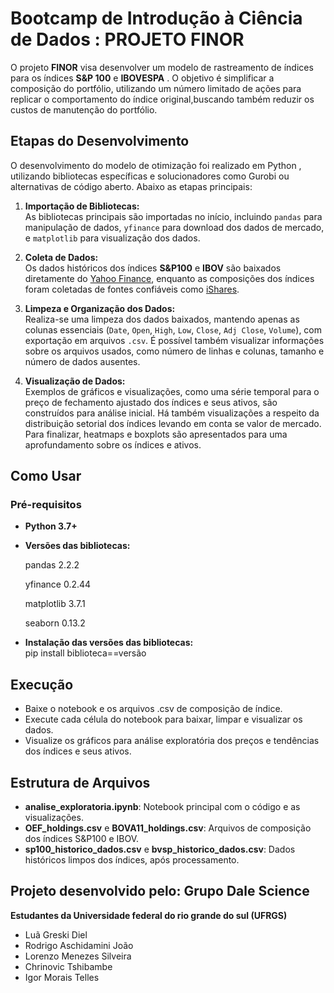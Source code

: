 
# Bootcamp de Introdução à Ciência de Dados : PROJETO FINOR

O projeto **FINOR** visa desenvolver um modelo de rastreamento de índices para os índices **S&P 100** e **IBOVESPA** . O objetivo é simplificar a composição do portfólio, utilizando um número limitado de ações para replicar o comportamento do índice original,buscando também reduzir os custos de manutenção do portfólio.

## Etapas do Desenvolvimento
O desenvolvimento do modelo de otimização foi realizado em Python , utilizando bibliotecas específicas e solucionadores como Gurobi ou alternativas de código aberto. Abaixo as etapas principais:

   1. **Importação de Bibliotecas:**  
   As bibliotecas principais são importadas no início, incluindo `pandas` para manipulação de dados, `yfinance` para download dos dados de mercado, e `matplotlib` para visualização dos dados.

   2. **Coleta de Dados:**  
   Os dados históricos dos índices **S&P100** e **IBOV** são baixados diretamente do [Yahoo Finance](https://finance.yahoo.com/), enquanto as composições dos índices foram coletadas de fontes confiáveis como [iShares](https://www.ishares.com/).

   3. **Limpeza e Organização dos Dados:**  
   Realiza-se uma limpeza dos dados baixados, mantendo apenas as colunas essenciais (`Date`, `Open`, `High`, `Low`, `Close`, `Adj Close`, `Volume`), com exportação em arquivos `.csv`. É possível também visualizar informações sobre os arquivos usados,      como número de linhas e colunas, tamanho e número de dados ausentes.

   4. **Visualização de Dados:**  
   Exemplos de gráficos e visualizações, como uma série temporal para o preço de fechamento ajustado dos índices e seus ativos, são construídos para análise inicial. Há também visualizações a respeito da distribuição setorial dos índices levando em        conta se valor de mercado. Para finalizar, heatmaps e boxplots são apresentados para uma aprofundamento sobre os índices e ativos.

   ## Como Usar

### Pré-requisitos

- **Python 3.7+**
- **Versões das bibliotecas:**
  
  pandas 2.2.2

  yfinance 0.2.44

  matplotlib 3.7.1

  seaborn 0.13.2
- **Instalação das versões das bibliotecas:**  
  pip install biblioteca==versão

## Execução
   - Baixe o notebook e os arquivos .csv de composição de índice. 
   - Execute cada célula do notebook para baixar, limpar e visualizar os dados.   
   - Visualize os gráficos para análise exploratória dos preços e tendências dos índices e seus ativos.

## Estrutura de Arquivos
   - **analise_exploratoria.ipynb**: Notebook principal com o código e as visualizações.   
   - **OEF_holdings.csv** e **BOVA11_holdings.csv**: Arquivos de composição dos índices S&P100 e IBOV.   
   - **sp100_historico_dados.csv** e **bvsp_historico_dados.csv**: Dados históricos limpos dos índices, após processamento.

## **Projeto desenvolvido pelo:**  Grupo Dale Science

 **Estudantes da Universidade federal do rio grande do sul (UFRGS)**
- Luã Greski Diel 
- Rodrigo Aschidamini João  
- Lorenzo Menezes Silveira  
- Chrinovic Tshibambe 
- Igor Morais Telles  
